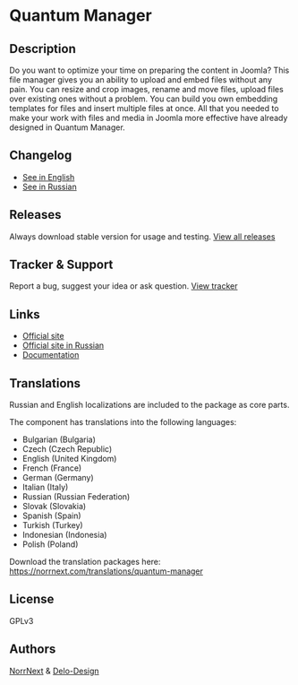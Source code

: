 # Quantum Manager

## Description
Do you want to optimize your time on preparing the content in Joomla? This file manager gives you an ability to upload and embed files without any pain. You can resize and crop images, rename and move files, upload files over existing ones without a problem. You can build you own embedding templates for files and insert multiple files at once. All that you needed to make your work with files and media in Joomla more effective have already designed in Quantum Manager.

## Changelog
- [See in English](https://norrnext.com/support/changelogs/quantum-manager)
- [See in Russian](https://github.com/Quantum-Manager/start/blob/master/ru.changelog.md)

## Releases
Always download stable version for usage and testing.
[View all releases](https://github.com/Quantum-Manager/start/releases)

## Tracker & Support
Report a bug, suggest your idea or ask question.
[View tracker](https://github.com/Quantum-Manager/tracker)

## Links
- [Official site](https://www.norrnext.com/quantum-manager)
- [Official site in Russian](https://hika.su/rasshireniya/quantum-manager)
- [Documentation](https://www.norrnext.com/docs/joomla-extensions/quantum-manager)

## Translations
Russian and English localizations are included to the package as core parts.

The component has translations into the following languages:
- Bulgarian (Bulgaria)	
- Czech (Czech Republic)
- English (United Kingdom)	
- French (France)
- German (Germany)
- Italian (Italy)
- Russian (Russian Federation)	
- Slovak (Slovakia)	
- Spanish (Spain)	
- Turkish (Turkey)	
- Indonesian (Indonesia)	
- Polish (Poland)

Download the translation packages here: https://norrnext.com/translations/quantum-manager

## License
GPLv3

## Authors
[NorrNext](https://www.norrnext.com) & [Delo-Design](https://delo-design.ru)
